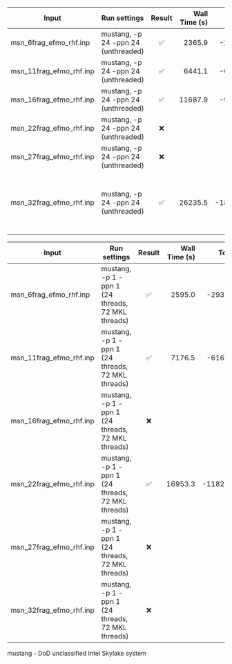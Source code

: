 |Input                  | Run settings | Result | Wall Time (s) | Total Energy (a.u.) | Comment |
|-----------------------| ------------ | :----: | ------------: | ------------------: | ------- |
|msn_6frag_efmo_rhf.inp | mustang, -p 24 -ppn 24 (unthreaded) | ✅ | 2365.9 | -29309.3535845458 | ~40 min |
|msn_11frag_efmo_rhf.inp| mustang, -p 24 -ppn 24 (unthreaded) | ✅ | 6441.1 | -61634.3669236565 | ~110 min (~1.7 hr)|
|msn_16frag_efmo_rhf.inp| mustang, -p 24 -ppn 24 (unthreaded) | ✅ | 11687.9| -93332.4390167506 | ~3.2 hr|
|msn_22frag_efmo_rhf.inp| mustang, -p 24 -ppn 24 (unthreaded) | ❌ | | | Dipit Error |
|msn_27frag_efmo_rhf.inp| mustang, -p 24 -ppn 24 (unthreaded) | ❌ | | | Localization Error |
|msn_32frag_efmo_rhf.inp| mustang, -p 24 -ppn 24 (unthreaded) | ✅ | 26235.5 | -185603.1514022247 | (~7.2 hr) Localization Error (first run), Success (second run) |

|Input                  | Run settings | Result | Wall Time (s) | Total Energy (a.u.) | Comment |
|-----------------------| ------------ | :----: | ------------: | ------------------: | ------- |
|msn_6frag_efmo_rhf.inp | mustang, -p 1 -ppn 1 (24 threads, 72 MKL threads) | ✅ | 2595.0 | -29309.3535848206 | ~43 min|
|msn_11frag_efmo_rhf.inp| mustang, -p 1 -ppn 1 (24 threads, 72 MKL threads) | ✅ | 7176.5 | -61634.3669231278 | ~119 min (~2 hr)|
|msn_16frag_efmo_rhf.inp| mustang, -p 1 -ppn 1 (24 threads, 72 MKL threads) | ❌ | | | Localization Error |
|msn_22frag_efmo_rhf.inp| mustang, -p 1 -ppn 1 (24 threads, 72 MKL threads) | ✅ | 16953.3 | -118242.8881744522 | ~ 4 hr|
|msn_27frag_efmo_rhf.inp| mustang, -p 1 -ppn 1 (24 threads, 72 MKL threads) | ❌ | | | Localization Error |
|msn_32frag_efmo_rhf.inp| mustang, -p 1 -ppn 1 (24 threads, 72 MKL threads) | ❌ | | | Localization Error |

mustang - DoD unclassified Intel Skylake system
